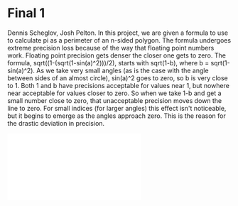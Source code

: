 # Final 1
  Dennis Scheglov, Josh Pelton.
  In this project, we are given a formula to use to calculate pi as a perimeter of an n-sided polygon. The formula undergoes extreme precision loss because of the way that floating point numbers work. Floating point precision gets denser the closer one gets to zero. The formula, sqrt((1-(sqrt(1-sin(a)^2)))/2), starts with sqrt(1-b), where b = sqrt(1-sin(a)^2). As we take very small angles (as is the case with the angle between sides of an almost circle), sin(a)^2 goes to zero, so b is very close to 1. Both 1 and b have precisions acceptable for values near 1, but nowhere near acceptable for values closer to zero. So when we take 1-b and get a small number close to zero, that unacceptable precision moves down the line to zero. For small indices (for larger angles) this effect isn't noticeable, but it begins to emerge as the angles approach zero. This is the reason for the drastic deviation in precision.

![Polygon Approximations of Pi](pi-poly-u.pdf)
